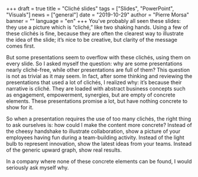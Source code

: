 +++
draft = true
title = "Cliché slides"
tags = ["Slides", "PowerPoint", "Visuals"]
news = ["general"]
date = "2019-10-29"
author = "Pierre Morsa"
banner = ""
language = "en"
+++
You’ve probably all seen these slides: they use a picture which is “cliché,” like two shaking hands. Using a few of these clichés is fine, because they are often the clearest way to illustrate the idea of the slide; it’s nice to be creative, but clarity of the message comes first.

But some presentations seem to overflow with these clichés, using them on every slide. So I asked myself the question: why are some presentations nearly cliché-free, while other presentations are full of them? This question is not as trivial as it may seem. In fact, after some thinking and reviewing the presentations that used a lot of clichés, I realized why: it’s because their narrative is cliché. They are loaded with abstract business concepts such as engagement, empowerment, synergies, but are empty of concrete elements. These presentations promise a lot, but have nothing concrete to show for it.

So when a presentation requires the use of too many clichés, the right thing to ask ourselves is: how could I make the content more concrete? Instead of the cheesy handshake to illustrate collaboration, show a picture of your employees having fun during a team-building activity. Instead of the light bulb to represent innovation, show the latest ideas from your teams. Instead of the generic upward graph, show real results.

In a company where none of these concrete elements can be found, I would seriously ask myself why.
